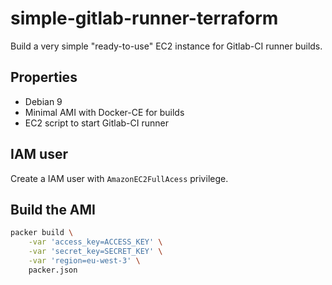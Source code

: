 # simple-gitlab-runner-terraform

Build a very simple "ready-to-use" EC2 instance for Gitlab-CI runner builds.

## Properties

 * Debian 9
 * Minimal AMI with Docker-CE for builds
 * EC2 script to start Gitlab-CI runner

## IAM user

Create a IAM user with `AmazonEC2FullAcess` privilege.

## Build the AMI

```sh
packer build \
    -var 'access_key=ACCESS_KEY' \
    -var 'secret_key=SECRET_KEY' \
    -var 'region=eu-west-3' \
    packer.json
```

